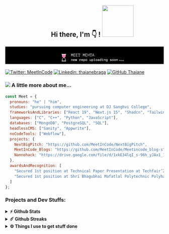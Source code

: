  <div align="center">
	 <h2>&nbsp;&nbsp&nbsp;&nbsp;&nbsp;&nbsp;&nbsp;&nbsp;&nbsp; Hi there, I'm 👇 ! <img src="https://octodex.github.com/images/daftpunktocat-guy.gif" width="100" height="100"> </h2>
 </div>

![](https://github.com/MeetInCode/MeetInCode/blob/bb2f437658a14126c2dfdd6ccedd7ab651c3239f/mygif.gif)

<!--profilelinks--https://dev.to/envoy_/150-badges-for-github-pnk#social-->
[![Twitter: MeetInCode](https://img.shields.io/twitter/follow/MeetInCode?style=social)](https://twitter.com/MeetInCode)
[![Linkedin: thaianebraga](https://img.shields.io/badge/-thaianebraga-blue?style=flat-square&logo=Linkedin&logoColor=white&link=https://www.linkedin.com/in/thaianebraga/)](https://www.linkedin.com/in/thaianebraga/)
[![GitHub Thaiane](https://img.shields.io/github/followers/thaiane?label=follow&style=social)](https://github.com/Thaiane)

<!--profilelinks---->

### <img src="https://media.giphy.com/media/VgCDAzcKvsR6OM0uWg/giphy.gif" width="50"> A little more about me...  

```javascript
const Meet = {
  pronouns: "he" | "him",
  studies: "pursuing computer engineering at DJ Sanghvi College",
  frameworksAndLibraries: ["React 19", "Next.js 15", "Shadcn", "Tailwind CSS"],
  languages: ["C", "C++", "Python", "JavaScript"],
  databases: ["MongoDB", "PostgreSQL", "SQL"],
  headlessCMS: ["Sanity", "Appwrite"],
  noCodeTools: ["Webflow"],
  projects: {
    NextBigPitch: "https://github.com/MeetInCode/NextBigPitch",
    MeetInCode_Blogs: "https://github.com/MeetInCode/Meetincode_blog-s",
    Nannohack: "https://drive.google.com/file/d/1xkE34lqI_s-96h_yJAx1_1Y1j7CXiouk/view?usp=sharing"
  },
  awardsAndRecognition: [
    "Secured 1st position at Technical Paper Presentation at Techfair’24",
    "Secured 1st position at Shri Bhagubhai Mafatlal Polytechnic Polyhacks 1.0 Hackathon"
  ]
};

```

### Projects and Dev Stuffs:

<details>
  <summary><b>⚡ Github Stats</b></summary>

  <br />
  
<div align="center">
<p>&nbsp;<img align="center" src="https://github-readme-stats.vercel.app/api?username=MeetInCode&show_icons=true&theme=highcontrast&locale=en" alt="MeetInCode" /></p>
	 <img align="center" src="https://github-readme-stats.vercel.app/api/top-langs?username=MeetInCode&show_icons=true&theme=highcontrast&locale=en&layout=compact" alt="MeetInCode" />
  <br />
</div>

 
 
</details>

<details>
  <summary><b>☄️ Github Streaks</b></summary>

 <div align="center">
  <img src="https://github-readme-streak-stats.herokuapp.com/?user=MeetInCode&theme=highcontrast" alt="MeetInCode" />
	 <br/>
<img src="https://github.com/MeetInCode/MeetInCode/blob/output/github-contribution-grid-snake.svg" />
  
</div>

</details>

<details>
  <br />
  <summary><b>⚙️ Things I use to get stuff done</b></summary>
  	<ul>
  	    <li><b>OS:</b>WIN 10</li>
	    <li><b>Laptop: </b>Asus X555DA</li>
  	    <li><b>Browser: </b> Chrome & Opera</li>
	    <li><b>Terminal: </b> Git bash & cmd</li>
	    <li><b>Code Editor:</b> VSCode - The best editor out there</li>
 	    <li><b>Other Tools:</b>WSL, Postman, LunaTasks, chatgpt (obviously)</li>
	 
	</ul>
</details>


#
